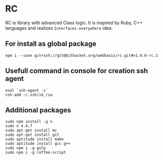 RC
================================

RC is library with advanced Class logic.
It is inspired by Ruby, C++ languages and realizes `Interfaces everywhere` idea.



## For install as global package
```
npm i --save git+ssh://git@bitbucket.org/webbasis/rc.git#v1.0.0-rc.1
```


## Usefull command in console for creation ssh agent
```
eval `ssh-agent -s`
ssh-add ~/.ssh/id_rsa

```

## Additional packages
```
sudo npm install -g n
sudo n 4.4.7
sudo apt-get install mc
sudo apt-get install git
sudo aptitude install make
sudo aptitude install gcc g++
sudo npm i -g gulp
sudo npm i -g coffee-script
```
